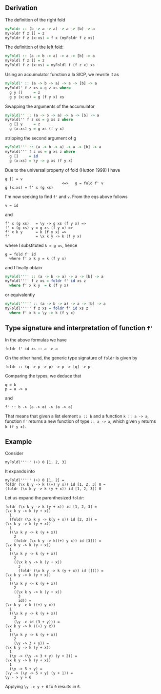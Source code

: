 Derivation
----------

The definition of the right fold

~~~haskell
myFoldr :: (b -> a -> a) -> a -> [b] -> a
myFoldr f z [] = z
myFoldr f z (x:xs) = f x (myFoldr f z xs)
~~~


The definition of the left fold:

~~~haskell
myFoldl :: (a -> b -> a) -> a -> [b] -> a
myFoldl f z [] = z
myFoldl f z (x:xs) = myFoldl f (f z x) xs
~~~


Using an accumulator function a la SICP, we rewrite it as

~~~haskell
myFoldl' :: (a -> b -> a) -> a -> [b] -> a
myFoldl' f z xs = g z xs where
  g y []     = z
  g y (x:xs) = g (f y x) xs
~~~

Swapping the arguments of the accumulator

~~~haskell
myFoldl'' :: (a -> b -> a) -> a -> [b] -> a
myFoldl'' f z xs = g xs z where
  g [] y     = z
  g (x:xs) y = g xs (f y x)
~~~

stripping the second argument of g

~~~haskell
myFoldl''' :: (a -> b -> a) -> a -> [b] -> a
myFoldl''' f z xs = g xs z where
  g []     = id
  g (x:xs) = \y -> g xs (f y x)
~~~


Due to the universal property of fold (Hutton 1999) I have

~~~
g [] = v
                          <=>   g = fold f' v
g (x:xs) = f' x (g xs)
~~~

I'm now seeking to find `f'` and `v`. From the eqs above follows

~~~
v = id
~~~

and

~~~
f' x (g xs)   = \y -> g xs (f y x) =>
f' x (g xs) y = g xs (f y x) =>
f' x k y      = k (f y x) =>
f'            = \x k y -> k (f y x)
~~~

where I substituted `k = g xs`, hence

~~~
g = fold f' id
  where f' x k y = k (f y x)
~~~

and I finally obtain

~~~haskell
myFoldl'''' :: (a -> b -> a) -> a -> [b] -> a
myFoldl'''' f z xs = foldr f' id xs z
  where f' x k y  = k (f y x)
~~~

or equivalently

~~~haskell
myFoldl''''' :: (a -> b -> a) -> a -> [b] -> a
myFoldl''''' f z xs = foldr f' id xs z
  where f' x k = \y -> k (f y x)
~~~

Type signature and interpretation of function `f'`
--------------------------------------------------

In the above formulas we have

~~~{.haskell .ignore}
foldr f' id xs :: a -> a
~~~

On the other hand, the generic type signature of `foldr` is given by

~~~{.haskell .ignore}
foldr :: (q -> p -> p) -> p -> [q] -> p
~~~

Comparing the types, we deduce that

~~~
q = b
p = a -> a
~~~

and

~~~{.haskell .ignore}
f' :: b -> (a -> a) -> (a -> a)
~~~

That means that given a list element `x :: b` and a function `k :: a ->
a`, function `f'` returns a new function of type `:: a -> a`, which
given `y` returns `k (f y x)`.

Example
-------

Consider

~~~{.haskell .ignore}
myFoldl''''' (+) 0 [1, 2, 3]
~~~

It expands into

~~~{.haskell .ignore}
myFoldl''''' (+) 0 [1, 2] =
foldr (\x k y -> k ((+) y x)) id [1, 2, 3] 0 =
(foldr (\x k y -> k (y + x)) id [1, 2, 3]) 0
~~~

Let us expand the parenthesized `foldr`:

~~~{.haskell .ignore}
foldr (\x k y -> k (y + x)) id [1, 2, 3] =
(\x k y -> k (y + x))
  1
  (foldr (\x k y -> k(y + x)) id [2, 3]) =
(\x k y -> k (y + x))
  1
  ((\x k y -> k (y + x))
    2
    (foldr (\x k y -> k((+) y x)) id [3])) =
(\x k y -> k (y + x))
  1
  ((\x k y -> k (y + x))
    2
    ((\x k y -> k (y + x))
      3
      (foldr (\x k y -> k (y + x)) id []))) =
(\x k y -> k (y + x))
  1
  ((\x k y -> k (y + x))
    2
    ((\x k y -> k (y + x))
      3
      id)) =
(\x k y -> k ((+) y x))
  1
  ((\x k y -> k (y + x))
    2
    (\y -> id (3 + y))) =
(\x k y -> k ((+) y x))
  1
  ((\x k y -> k (y + x))
    2
    (\y -> 3 + y)) =
(\x k y -> k (y + x))
  1
  (\y -> (\y -> 3 + y) (y + 2)) =
(\x k y -> k (y + x))
  1
  (\y -> 5 + y) =
(\y -> (\y -> 5 + y) (y + 1)) =
\y - > y + 6
~~~

Applying `\y -> y + 6` to `0` results in `6`.
